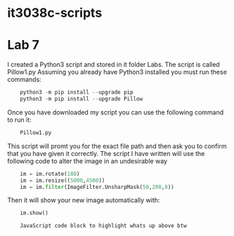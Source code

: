 # it3038c-scripts

Lab 7
========


I created a Python3 script and stored in it folder Labs. The script is called Pillow1.py
Assuming you already have Python3 installed you must run these commands:
```powershell
    python3 -m pip install --upgrade pip
    python3 -m pip install --upgrade Pillow
```
Once you have downloaded my script you can use the following command to run it:
```python
    Pillow1.py
```
This script will promt you for the exact file path and then ask you to confirm that you have given it correctly.
The script I have written will use the following code to alter the image in an undesirable way
```python
    im = im.rotate(180)
    im = im.resize((5000,4500))
    im = im.filter(ImageFilter.UnsharpMask(50,200,8))
```
Then it will show your new image automatically with:
```python
    im.show()
```
```javascript
    JavaScript code block to highlight whats up above btw
```

